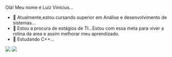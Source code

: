Olá! Meu nome é Luiz Vinicius...
- 🌱 Atualmente,estou cursando superior em Análise e desenvolvimento de sistemas...
- 👯 Estou a procura de estágios de TI...Estou com essa meta para viver a rotina da area e assim melhorar meu aprendizado.
- 💬 Estudando C++...
<div>

<a href = "mailto:luizvinicius1.lva24@gmail.com"><img src="https://img.shields.io/badge/Gmail-D14836?style=for-the-badge&logo=gmail&logoColor=white" target="_blank"></a>
 <a href="https://www.linkedin.com/in/luiz-vinicius-nunes-anastacio-0b574124a/" target="_blank"><img src="https://img.shields.io/badge/LinkedIn-0077B5?style=for-the-badge&logo=linkedin&logoColor=white" target="_blank"></a>


</div>
